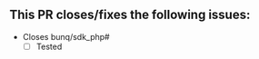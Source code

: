 [//]: # (Thanks for opening this pull request! Before you proceed please make sure that you have an issue that explains what this pull request will do.
         Make sure that all your commits link to this issue e.g. "My commit. \(bunq/sdk_python#<issue nr>\)".
         If this pull request is changing files that are located in "bunq/sdk/model/generated" then this pull request will be closed as these files must/can only be changed on bunq's side.)
         
## This PR closes/fixes the following issues:
[//]: # (If for some reason your pull request does not require a test case you can just mark this box as checked and explain why it does not require a test case.)
 - Closes bunq/sdk_php#
    - [ ] Tested
